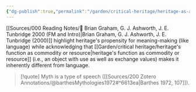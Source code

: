```yaml
---
{"dg-publish":true,"permalink":"/garden/critical-heritage/heritage-as-a-signifying-practice-like-language/","created":"2024-06-18T11:51:19.000+08:00","updated":"2024-08-03T20:42:58.000+08:00"}
---
```


[[Sources/000 Reading Notes/📖 Brian Graham, G. J. Ashworth, J. E. Tunbridge 2000 (FM and Intro)\|Brian Graham, G. J. Ashworth, J. E. Tunbridge (2000)]]  highlight heritage's propensity for meaning-making (like language) while acknowledging that [[Garden/critical heritage/heritage's function as commodity or resource\|heritage's function as commodity or resource]] (i.e., an object with use as well as exchange values) makes it inherently different from language.

> [!quote]
> Myth is a type of speech ([[Sources/200 Zotero Annotations/@barthesMythologies1972#^6613ea\|Barthes 1972, 107]]).






